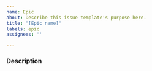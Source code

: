 ```yaml
---
name: Epic
about: Describe this issue template's purpose here.
title: "[Epic name]"
labels: epic
assignees: ''

---
```


### Description
